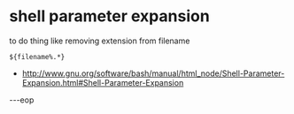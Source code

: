 shell parameter expansion
=========================

to do thing like removing extension from filename

    ${filename%.*}

- http://www.gnu.org/software/bash/manual/html_node/Shell-Parameter-Expansion.html#Shell-Parameter-Expansion

---eop
